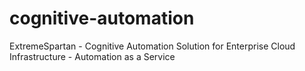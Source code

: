 # cognitive-automation
ExtremeSpartan - Cognitive Automation Solution for Enterprise Cloud Infrastructure - Automation as a Service
